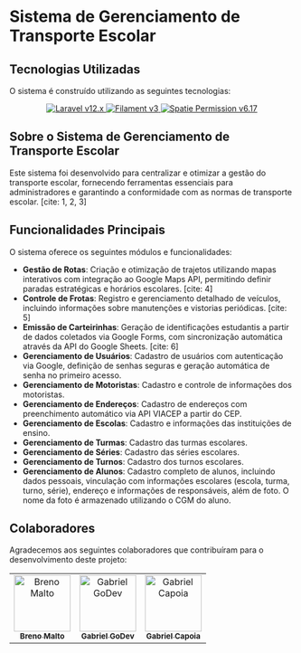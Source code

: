 # Sistema de Gerenciamento de Transporte Escolar

## Tecnologias Utilizadas

O sistema é construído utilizando as seguintes tecnologias:

<p align="center">
  <a href="https://packagist.org/packages/laravel/framework">
    <img src="https://img.shields.io/packagist/v/laravel/framework?label=Laravel&color=red" alt="Laravel v12.x">
  </a>
  <a href="https://packagist.org/packages/filament/filament">
    <img src="https://img.shields.io/packagist/v/filament/filament?label=Filament&color=yellow" alt="Filament v3">
  </a>
  <a href="https://packagist.org/packages/spatie/laravel-permission">
    <img src="https://img.shields.io/packagist/v/spatie/laravel-permission?label=Spatie%20Permission" alt="Spatie Permission v6.17">
  </a>
</p>

## Sobre o Sistema de Gerenciamento de Transporte Escolar

Este sistema foi desenvolvido para centralizar e otimizar a gestão do transporte escolar, fornecendo ferramentas essenciais para administradores e garantindo a conformidade com as normas de transporte escolar. [cite: 1, 2, 3]

## Funcionalidades Principais

O sistema oferece os seguintes módulos e funcionalidades:

-   **Gestão de Rotas**: Criação e otimização de trajetos utilizando mapas interativos com integração ao Google Maps API, permitindo definir paradas estratégicas e horários escolares. [cite: 4]
-   **Controle de Frotas**: Registro e gerenciamento detalhado de veículos, incluindo informações sobre manutenções e vistorias periódicas. [cite: 5]
-   **Emissão de Carteirinhas**: Geração de identificações estudantis a partir de dados coletados via Google Forms, com sincronização automática através da API do Google Sheets. [cite: 6]
-   **Gerenciamento de Usuários**: Cadastro de usuários com autenticação via Google, definição de senhas seguras e geração automática de senha no primeiro acesso.
-   **Gerenciamento de Motoristas**: Cadastro e controle de informações dos motoristas.
-   **Gerenciamento de Endereços**: Cadastro de endereços com preenchimento automático via API VIACEP a partir do CEP.
-   **Gerenciamento de Escolas**: Cadastro e informações das instituições de ensino.
-   **Gerenciamento de Turmas**: Cadastro das turmas escolares.
-   **Gerenciamento de Séries**: Cadastro das séries escolares.
-   **Gerenciamento de Turnos**: Cadastro dos turnos escolares.
-   **Gerenciamento de Alunos**: Cadastro completo de alunos, incluindo dados pessoais, vinculação com informações escolares (escola, turma, turno, série), endereço e informações de responsáveis, além de foto. O nome da foto é armazenado utilizando o CGM do aluno.

## Colaboradores

Agradecemos aos seguintes colaboradores que contribuíram para o desenvolvimento deste projeto:

<div align="center">
    <table>
        <tr>
            <td align="center">
                <a href="https://github.com/BrenoMalto" target="_blank">
                    <img src="https://avatars.githubusercontent.com/u/45457397?v=4" width="100px;" alt="Breno Malto"/>
                    <br />
                    <sub><b>Breno Malto</b></sub>
                </a>
            </td>
            <td align="center">
                <a href="https://github.com/Gabriel-GoDev" target="_blank">
                    <img src="https://avatars.githubusercontent.com/u/140769179?v=4" width="100px;" alt="Gabriel GoDev"/>
                    <br />
                    <sub><b>Gabriel GoDev</b></sub>
                </a>
            </td>
            <td align="center">
                <a href="https://github.com/GabrielCapoia-Dev" target="_blank">
                    <img src="https://avatars.githubusercontent.com/u/135331760?v=4" width="100px;" alt="Gabriel Capoia"/>
                    <br />
                    <sub><b>Gabriel Capoia</b></sub>
                </a>
            </td>
        </tr>
    </table>
</div>

